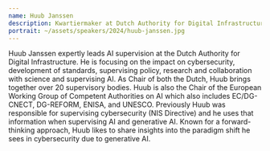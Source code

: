 ```yaml
---
name: Huub Janssen
description: Kwartiermaker at Dutch Authority for Digital Infrastructure
portrait: ~/assets/speakers/2024/huub-janssen.jpg
---
```


Huub Janssen expertly leads AI supervision at the Dutch Authority for Digital Infrastructure. He is focusing on the impact on cybersecurity, development of standards, supervising policy, research and collaboration with science and supervising AI. As Chair of both the Dutch, Huub brings together over 20 supervisory bodies. Huub is also the
Chair of the European Working Group of Competent Authorities on AI which also includes EC/DG-CNECT, DG-REFORM, ENISA, and UNESCO. Previously Huub was responsible for supervising cybersecurity (NIS Directive) and he uses that information when supervising AI and generative AI. Known for a forward-thinking approach, Huub likes to share insights into the paradigm shift he sees in cybersecurity due to generative AI.
